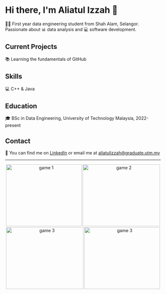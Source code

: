 # Hi there, I'm Aliatul Izzah 👋

👩‍🎓 First year data engineering student from Shah Alam, Selangor. Passionate about 📊 data analysis and 💻 software development.

## Current Projects

📚 Learning the fundamentals of GitHub

## Skills

💻 C++ & Java

## Education

🎓 BSc in Data Engineering, University of Technology Malaysia, 2022-present

## Contact

📧 You can find me on [LinkedIn](https://www.linkedin.com/in/aliatul-izzah-jasman-2a72b8261/) or email me at aliatulizzah@graduate.utm.my

---

<p align="center">
  <img src="https://media.giphy.com/media/ICOgUNjpvO0PC/giphy.gif" alt="game 1" width="245" height="200">
  <img src="https://media.giphy.com/media/zZMTVkTeEfeEg/giphy.gif" alt="game 2" width="250" height="200">
  <img src="https://media.giphy.com/media/WJOq6yKop0A1y/giphy.gif" alt="game 3" width="250" height="200">
  <img src="https://media.giphy.com/media/KZGN8tU5OmFJC/giphy.gif" alt="game 3" width="245" height="200">
</p>
